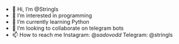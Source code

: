 - 👋 Hi, I’m @Stringls
- 👀 I’m interested in programming
- 🌱 I’m currently learning Python
- 💞️ I’m looking to collaborate on telegram bots
- 📫 How to reach me Instagram: @_sadovodd_
                     Telegram:  @stringls

<!---
Stringls/Stringls is a ✨ special ✨ repository because its `README.md` (this file) appears on your GitHub profile.
You can click the Preview link to take a look at your changes.
--->
